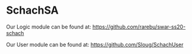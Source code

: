 # SchachSA

Our Logic module can be found at: https://github.com/rarebu/swar-ss20-schach

Our User module can be found at: https://github.com/Sloug/SchachUser
